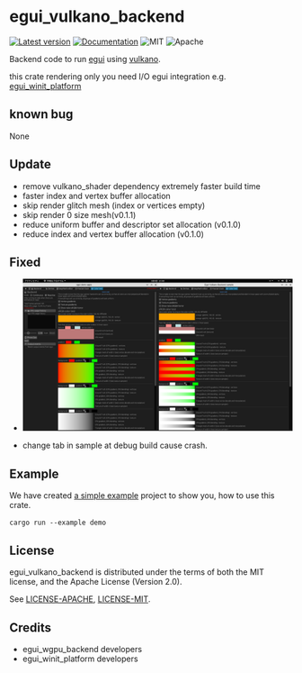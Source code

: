 # egui_vulkano_backend

[![Latest version](https://img.shields.io/crates/v/egui_vulkano_backend.svg)](https://crates.io/crates/egui_vulkano_backend)
[![Documentation](https://docs.rs/egui_vulkano_backend/badge.svg)](https://docs.rs/egui_vulkano_backend)
![MIT](https://img.shields.io/badge/license-MIT-blue.svg)
![Apache](https://img.shields.io/badge/license-Apache-blue.svg)

Backend code to run [egui](https://crates.io/crates/egui) using [vulkano](https://crates.io/crates/vulkano).

this crate rendering only you need I/O egui integration e.g. [egui_winit_platform](https://crates.io/crates/egui_winit_platform) 
## known bug 
None
## Update 
 * remove vulkano_shader dependency extremely faster build time 
 * faster index and vertex buffer allocation
 * skip render glitch mesh (index or vertices empty)
 * skip render 0 size mesh(v0.1.1) 
 * reduce uniform buffer and descriptor set allocation (v0.1.0)
 * reduce index and vertex buffer allocation (v0.1.0)
## Fixed
 * [![glitch image](Screenshot%20from%202021-03-09%2023-48-42.png)](https://github.com/t18b219k/egui_vulkano_backend/issues/1)

 * change tab in sample at debug build cause crash.
## Example
We have created [a simple example](https://github.com/t18b219k/egui_vulkano_backend/tree/master/examples/demo.rs) project to show you, how to use this crate.
```shell
cargo run --example demo
```
## License
egui_vulkano_backend is distributed under the terms of both the MIT license, and the Apache License (Version 2.0).

See [LICENSE-APACHE](LICENSE-APACHE), [LICENSE-MIT](LICENSE-MIT).
## Credits
 * egui_wgpu_backend developers
 * egui_winit_platform developers
